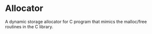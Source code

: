 # Allocator

A dynamic storage allocator for C program that mimics the malloc/free routines in the C library. 
